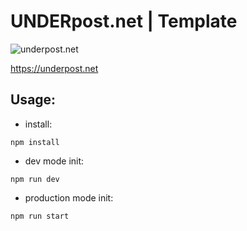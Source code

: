 # UNDERpost.net | Template


![underpost.net](https://underpost.net/underpost-social.jpg)


https://underpost.net


## Usage:


- install:


`npm install`


- dev mode init:


`npm run dev`


- production mode init:


`npm run start`
